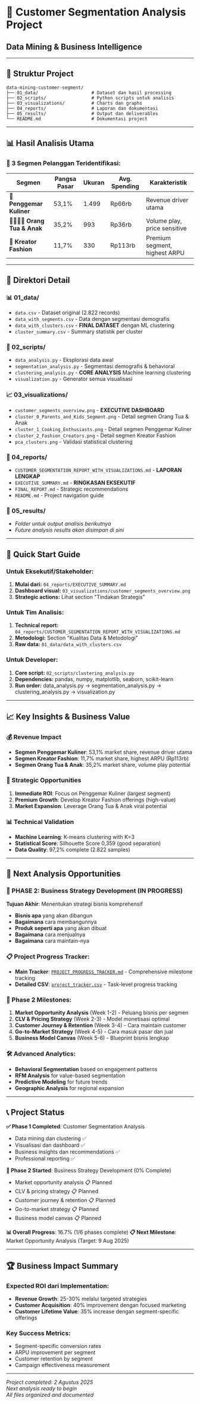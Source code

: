 # 🎯 Customer Segmentation Analysis Project
## Data Mining & Business Intelligence

---

## 📁 Struktur Project

```
data-mining-customer-segment/
├── 01_data/                    # Dataset dan hasil processing
├── 02_scripts/                 # Python scripts untuk analisis
├── 03_visualizations/          # Charts dan graphs
├── 04_reports/                 # Laporan dan dokumentasi
├── 05_results/                 # Output dan deliverables
└── README.md                   # Dokumentasi project
```

---

## 📊 Hasil Analisis Utama

### 🎯 3 Segmen Pelanggan Teridentifikasi:

| Segmen | Pangsa Pasar | Ukuran | Avg. Spending | Karakteristik |
|--------|--------------|---------|---------------|---------------|
| **🍳 Penggemar Kuliner** | 53,1% | 1.499 | Rp66rb | Revenue driver utama |
| **👨‍👩‍👧‍👦 Orang Tua & Anak** | 35,2% | 993 | Rp36rb | Volume play, price sensitive |
| **👗 Kreator Fashion** | 11,7% | 330 | Rp113rb | Premium segment, highest ARPU |

---

## 📂 Direktori Detail

### 📊 01_data/
- `data.csv` - Dataset original (2.822 records)
- `data_with_segments.csv` - Data dengan segmentasi demografis
- `data_with_clusters.csv` - **FINAL DATASET** dengan ML clustering
- `cluster_summary.csv` - Summary statistik per cluster

### 🐍 02_scripts/
- `data_analysis.py` - Eksplorasi data awal
- `segmentation_analysis.py` - Segmentasi demografis & behavioral
- `clustering_analysis.py` - **CORE ANALYSIS** Machine learning clustering
- `visualization.py` - Generator semua visualisasi

### 📈 03_visualizations/
- `customer_segments_overview.png` - **EXECUTIVE DASHBOARD**
- `cluster_0_Parents_and_Kids_Segment.png` - Detail segmen Orang Tua & Anak
- `cluster_1_Cooking_Enthusiasts.png` - Detail segmen Penggemar Kuliner
- `cluster_2_Fashion_Creators.png` - Detail segmen Kreator Fashion
- `pca_clusters.png` - Validasi statistical clustering

### 📄 04_reports/
- `CUSTOMER_SEGMENTATION_REPORT_WITH_VISUALIZATIONS.md` - **LAPORAN LENGKAP**
- `EXECUTIVE_SUMMARY.md` - **RINGKASAN EKSEKUTIF**
- `FINAL_REPORT.md` - Strategic recommendations
- `README.md` - Project navigation guide

### 🎯 05_results/
- *Folder untuk output analisis berikutnya*
- *Future analysis results akan disimpan di sini*

---

## 🚀 Quick Start Guide

### Untuk Eksekutif/Stakeholder:
1. **Mulai dari:** `04_reports/EXECUTIVE_SUMMARY.md`
2. **Dashboard visual:** `03_visualizations/customer_segments_overview.png`
3. **Strategic actions:** Lihat section "Tindakan Strategis"

### Untuk Tim Analisis:
1. **Technical report:** `04_reports/CUSTOMER_SEGMENTATION_REPORT_WITH_VISUALIZATIONS.md`
2. **Metodologi:** Section "Kualitas Data & Metodologi"
3. **Raw data:** `01_data/data_with_clusters.csv`

### Untuk Developer:
1. **Core script:** `02_scripts/clustering_analysis.py`
2. **Dependencies:** pandas, numpy, matplotlib, seaborn, scikit-learn
3. **Run order:** data_analysis.py → segmentation_analysis.py → clustering_analysis.py → visualization.py

---

## 📈 Key Insights & Business Value

### 💰 Revenue Impact
- **Segmen Penggemar Kuliner**: 53,1% market share, revenue driver utama
- **Segmen Kreator Fashion**: 11,7% market share, highest ARPU (Rp113rb)
- **Segmen Orang Tua & Anak**: 35,2% market share, volume play potential

### 🎯 Strategic Opportunities
1. **Immediate ROI**: Focus on Penggemar Kuliner (largest segment)
2. **Premium Growth**: Develop Kreator Fashion offerings (high-value)
3. **Market Expansion**: Leverage Orang Tua & Anak viral potential

### 📊 Technical Validation
- **Machine Learning**: K-means clustering with K=3
- **Statistical Score**: Silhouette Score 0,359 (good separation)
- **Data Quality**: 97,2% complete (2.822 samples)

---

## 🔄 Next Analysis Opportunities

### 🎯 PHASE 2: Business Strategy Development (IN PROGRESS)
**Tujuan Akhir**: Menentukan strategi bisnis komprehensif
- **Bisnis apa** yang akan dibangun  
- **Bagaimana** cara membangunnya
- **Produk seperti apa** yang akan dibuat  
- **Bagaimana** cara menjualnya
- **Bagaimana** cara maintain-nya

### 📋 Project Progress Tracker:
- **Main Tracker**: [`PROJECT_PROGRESS_TRACKER.md`](PROJECT_PROGRESS_TRACKER.md) - Comprehensive milestone tracking
- **Detailed CSV**: [`project_tracker.csv`](project_tracker.csv) - Task-level progress tracking

### 🚀 Phase 2 Milestones:
1. **Market Opportunity Analysis** (Week 1-2) - Peluang bisnis per segmen
2. **CLV & Pricing Strategy** (Week 2-3) - Model monetisasi optimal
3. **Customer Journey & Retention** (Week 3-4) - Cara maintain customer
4. **Go-to-Market Strategy** (Week 4-5) - Cara masuk pasar dan jual
5. **Business Model Canvas** (Week 5-6) - Blueprint bisnis lengkap

### 🛠️ Advanced Analytics:
- **Behavioral Segmentation** based on engagement patterns
- **RFM Analysis** for value-based segmentation
- **Predictive Modeling** for future trends
- **Geographic Analysis** for regional expansion

---

## 📞 Project Status

**✅ Phase 1 Completed**: Customer Segmentation Analysis
- Data mining dan clustering ✅
- Visualisasi dan dashboard ✅
- Business insights dan recommendations ✅
- Professional reporting ✅

**🚀 Phase 2 Started**: Business Strategy Development (0% Complete)
- Market opportunity analysis 📋 Planned
- CLV & pricing strategy 📋 Planned  
- Customer journey & retention 📋 Planned
- Go-to-market strategy 📋 Planned
- Business model canvas 📋 Planned

**📊 Overall Progress**: 16.7% (1/6 phases complete)
**📋 Next Milestone**: Market Opportunity Analysis (Target: 9 Aug 2025)

---

## 🏆 Business Impact Summary

### Expected ROI dari Implementation:
- **Revenue Growth**: 25-30% melalui targeted strategies
- **Customer Acquisition**: 40% improvement dengan focused marketing  
- **Customer Lifetime Value**: 35% increase dengan segment-specific offerings

### Key Success Metrics:
- Segment-specific conversion rates
- ARPU improvement per segment
- Customer retention by segment
- Campaign effectiveness measurement

---

*Project completed: 2 Agustus 2025*  
*Next analysis ready to begin*  
*All files organized and documented*
